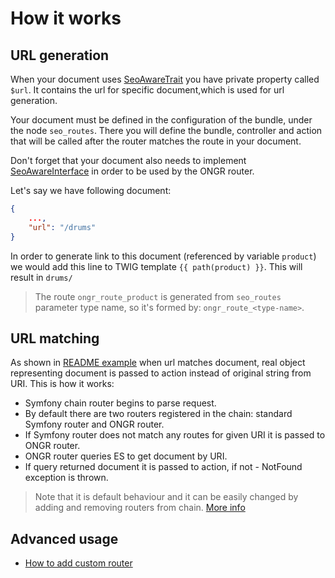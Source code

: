 # How it works

## URL generation

When your document uses [SeoAwareTrait](https://github.com/ongr-io/RouterBundle/blob/master/Document/SeoAwareTrait.php) you have private property called `$url`. It contains the url for specific document,which is used for url generation.

Your document must be defined in the configuration of the bundle, under the node `seo_routes`. There you will define the bundle, controller and action that will be called after the router matches the route in your document.

Don't forget that your document also needs to implement [SeoAwareInterface](https://github.com/ongr-io/RouterBundle/blob/master/Document/SeoAwareInterface.php) in order to be used by the ONGR router.

Let's say we have following document:

```json
{
    ...,
    "url": "/drums"
}
```

In order to generate link to this document (referenced by variable `product`) we would add this line to TWIG template `{{ path(product) }}`. This will result in `drums/`

> The route `ongr_route_product` is generated from `seo_routes` parameter type name, so it's formed by: `ongr_route_<type-name>`.

## URL matching

As shown in [README example](http://docs.ongr.io/RouterBundle) when url matches document, real object representing document is passed to action instead of original string from URI. This is how it works:
- Symfony chain router begins to parse request.
- By default there are two routers registered in the chain: standard Symfony router and ONGR router.
- If Symfony router does not match any routes for given URI it is passed to ONGR router.
- ONGR router queries ES to get document by URI.
- If query returned document it is passed to action, if not - NotFound exception is thrown.

> Note that it is default behaviour and it can be easily changed by adding and removing routers from chain. [More info](http://docs.ongr.io/RouterBundle/chain_router)

## Advanced usage
* [How to add custom router](http://docs.ongr.io/RouterBundle/chain_router)
